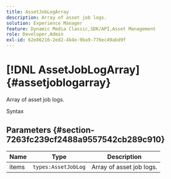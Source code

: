 ```yaml
---
title: AssetJobLogArray
description: Array of asset job logs.
solution: Experience Manager
feature: Dynamic Media Classic,SDK/API,Asset Management
role: Developer,Admin
exl-id: 62e86216-2ed2-4b4e-9ba9-776ec49abd9f
---
```

# [!DNL AssetJobLogArray]{#assetjoblogarray}

Array of asset job logs.

Syntax

## Parameters {#section-7263fc239cf2488a9557542cb289c910}

|  Name  | Type  | Description  |
|---|---|---|
|  items  | `types:AssetJobLog`  | Array of asset job logs.  |
